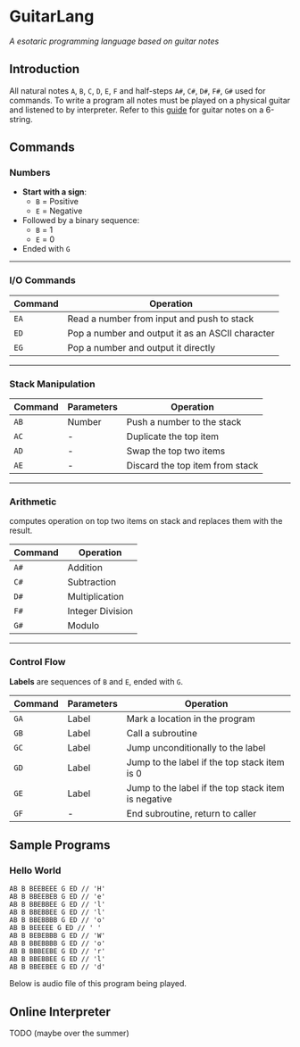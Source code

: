 # GuitarLang
_A esotaric programming language based on guitar notes_

## Introduction 
All natural notes `A`, `B`, `C`, `D`, `E`, `F` and half-steps `A#`, `C#`, `D#`, `F#`, `G#` used for commands. 
To write a program all notes must be played on a physical guitar and listened to by interpreter.
Refer to this [guide](https://leadguitarlessons.com/guitar-lessons/general/learn-the-notes-on-the-guitar.htm) for guitar notes on a 6-string.

## Commands
### Numbers

- **Start with a sign**:
  - `B` = Positive
  - `E` = Negative
- Followed by a binary sequence:
  - `B` = 1
  - `E` = 0
- Ended with `G`
---

### I/O Commands

| Command | Operation                                  |
|---------|------------------------------------------|
| `EA`    | Read a number from input and push to stack |
| `ED`    | Pop a number and output it as an ASCII character |
| `EG`    | Pop a number and output it directly      |

---

### Stack Manipulation

| Command | Parameters | Operation                         |
|---------|------------|---------------------------------|
| `AB`    | Number     | Push a number to the stack      |
| `AC`    | -          | Duplicate the top item          |
| `AD`    | -          | Swap the top two items          |
| `AE`    | -          | Discard the top item from stack |

---

### Arithmetic
computes operation on top two items on stack and replaces them with the result.

| Command | Operation           |
|---------|-------------------|
| `A#`   | Addition           |
| `C#`   | Subtraction        |
| `D#`   | Multiplication     |
| `F#`   | Integer Division   |
| `G#`   | Modulo             |

---

### Control Flow

**Labels** are sequences of `B` and `E`, ended with `G`.

| Command | Parameters | Operation                                      |
|---------|------------|----------------------------------------------|
| `GA`    | Label      | Mark a location in the program               |
| `GB`    | Label      | Call a subroutine                            |
| `GC`    | Label      | Jump unconditionally to the label           |
| `GD`    | Label      | Jump to the label if the top stack item is 0 |
| `GE`    | Label      | Jump to the label if the top stack item is negative |
| `GF`    | -          | End subroutine, return to caller             |

## Sample Programs
### Hello World
```
AB B BEEBEEE G ED // 'H'
AB B BBEEBEB G ED // 'e'
AB B BBEBBEE G ED // 'l'
AB B BBEBBEE G ED // 'l'
AB B BBEBBBB G ED // 'o'
AB B BEEEEE G ED // ' '
AB B BEBEBBB G ED // 'W'
AB B BBEBBBB G ED // 'o'
AB B BBBEEBE G ED // 'r'
AB B BBEBBEE G ED // 'l'
AB B BBEEBEE G ED // 'd'

```
Below is audio file of this program being played.

## Online Interpreter
TODO (maybe over the summer)
